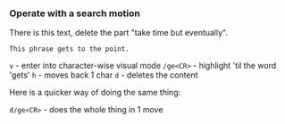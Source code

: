 ### Operate with a search motion

There is this text, delete the part "take time but eventually".

```
This phrase gets to the point.
```

`v` - enter into character-wise visual mode
`/ge<CR>` - highlight 'til the word 'gets'
`h` - moves back 1 char
`d` - deletes the content

Here is a quicker way of doing the same thing:

`d/ge<CR>` - does the whole thing in 1 move <!-- HACK: -->
